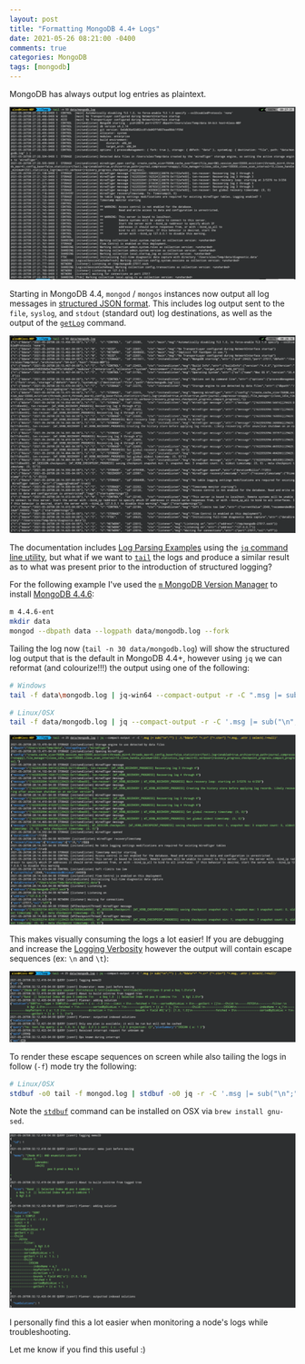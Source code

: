 ```yaml
---
layout: post
title: "Formatting MongoDB 4.4+ Logs"
date: 2021-05-26 08:21:00 -0400
comments: true
categories: MongoDB
tags: [mongodb]
---
```


MongoDB has always output log entries as plaintext.

![](/images/mdb-log-01.png)

Starting in MongoDB 4.4, `mongod` / `mongos` instances now output all log messages in [structured JSON format](https://docs.mongodb.com/manual/reference/log-messages/#std-label-log-message-json-output-format). This includes log output sent to the `file`, `syslog`, and `stdout` (standard out) log destinations, as well as the output of the [`getLog`](https://docs.mongodb.com/manual/reference/command/getLog/#mongodb-dbcommand-dbcmd.getLog) command.

![](/images/mdb-log-02.png)

The documentation includes [Log Parsing Examples](https://docs.mongodb.com/manual/reference/log-messages/#parsing-structured-log-messages) using the [`jq` command line utility](https://stedolan.github.io/jq/), but what if we want to [`tail`](https://en.wikipedia.org/wiki/Tail_(Unix)) the logs and produce a similar result as to what was present prior to the introduction of structured logging?

For the following example I've used the [`m` MongoDB Version Manager](https://github.com/aheckmann/m) to install [MongoDB 4.4.6](https://docs.mongodb.com/manual/release-notes/4.4/#4.4.6---may-10--2021):

```bash
m 4.4.6-ent
mkdir data
mongod --dbpath data --logpath data/mongodb.log --fork
```

Tailing the log now (`tail -n 30 data/mongodb.log`) will show the structured log output that is the default in MongoDB 4.4+, however using `jq` we can reformat (and colourize!!!) the output using one of the following:

```bash
# Windows
tail -f data\mongodb.log | jq-win64 --compact-output -r -C ".msg |= sub(\"\\n\";\"\") | .t.\"$date\"+\" \"+.c+\" [\"+.ctx+\"] \"+.msg, .attr | select(.!=null)
```
```bash
# Linux/OSX
tail -f data/mongodb.log | jq --compact-output -r -C '.msg |= sub("\n";"") | .t."$date"+" "+.c+" ["+.ctx+"] "+.msg, .attr | select(.!=null)'
```

![](/images/mdb-log-03.png)

This makes visually consuming the logs a lot easier! If you are debugging and increase the [Logging Verbosity](https://docs.mongodb.com/manual/reference/log-messages/#verbosity-levels) however the output will contain escape sequences (ex: `\n` and `\t`):

![](/images/mdb-log-04.png)

To render these escape sequences on screen while also tailing the logs in follow (`-f`) mode try the following:

```bash
# Linux/OSX
stdbuf -o0 tail -f mongod.log | stdbuf -o0 jq -r -C '.msg |= sub("\n";"") | .t."$date"+" "+.c+" ["+.ctx+"] "+.msg, .attr | select(.!=null)' | sed 's/\\n/\n/g; s/\\t/\t/g'
```

Note the [`stdbuf`](https://linux.die.net/man/1/stdbuf) command can be installed on OSX via `brew install gnu-sed`.

![](/images/mdb-log-05.png)

I personally find this a lot easier when monitoring a node's logs while troubleshooting.

Let me know if you find this useful :)

